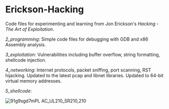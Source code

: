 # Erickson-Hacking

Code files for experimenting and learning from Jon Erickson's *Hacking - The Art of Exploitation*.

*2_programming*: Simple code files for debugging with GDB and x86 Assembly analysis.

*3_exploitation*: Vulnerabilities including buffer overflow, string formatting, shellcode injection.

*4_networking*: Internet protocols, packet sniffing, port scanning, RST hijacking. Updated to the latest pcap and libnet libraries. Updated to 64-bit virtual memory addresses.

*5_shellcode*: 

![91g9sgd7mPL _AC_UL210_SR210,210_](https://user-images.githubusercontent.com/81923670/226130667-530a38cc-f2a5-4dcd-829f-eb08e14d5f05.jpg)
